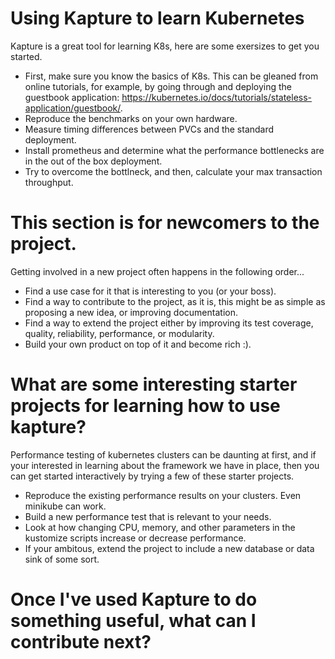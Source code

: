 # Using Kapture to learn Kubernetes

Kapture is a great tool for learning K8s, here are some exersizes to get you started.

- First, make sure you know the basics of K8s.  This can be gleaned from online tutorials, for example, by going through and deploying the guestbook application: https://kubernetes.io/docs/tutorials/stateless-application/guestbook/.
- Reproduce the benchmarks on your own hardware.  
- Measure timing differences between PVCs and the standard deployment.
- Install prometheus and determine what the performance bottlenecks are in the out of the box deployment.
- Try to overcome the bottlneck, and then, calculate your max transaction throughput.

# This section is for newcomers to the project.

Getting involved in a new project often happens in the following order...

- Find a use case for it that is interesting to you (or your boss).
- Find a way to contribute to the project, as it is, this might be as simple as proposing a new idea, or improving documentation.
- Find a way to extend the project either by improving its test coverage, quality, reliability, performance, or modularity.
- Build your own product on top of it and become rich :).

# What are some interesting starter projects for learning how to use kapture?

Performance testing of kubernetes clusters can be daunting at first, and if your interested in learning about the
framework we have in place, then you can get started interactively by trying a few of these starter projects.

- Reproduce the existing performance results on your clusters.  Even minikube can work.
- Build a new performance test that is relevant to your needs.
- Look at how changing CPU, memory, and other parameters in the kustomize scripts 
increase or decrease performance.
- If your ambitous, extend the project to include a new database or data sink of some sort.

# Once I've used Kapture to do something useful, what can I contribute next? 

